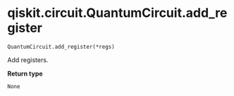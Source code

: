 # qiskit.circuit.QuantumCircuit.add\_register

`QuantumCircuit.add_register(*regs)`

Add registers.

**Return type**

`None`
